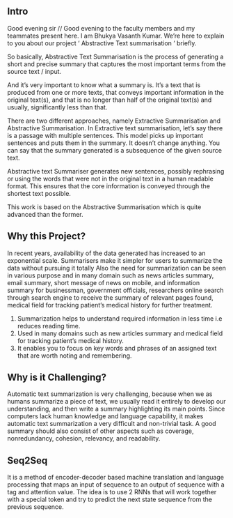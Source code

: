 ## Intro

Good evening sir //
Good evening to the faculty members and my teammates present here. 
I am Bhukya Vasanth Kumar. 
We’re here to explain to you about our project ‘ Abstractive Text summarisation ‘ briefly. 

So basically, Abstractive Text Summarisation is the process of generating a short and precise summary that captures the most important terms from the source text / input. 

And it’s very important to know what a summary is. It’s a text that is produced from one or more texts, that conveys important information in the original text(s), and that is no longer than half of the original text(s) and usually, significantly less than that.

There are two different approaches, namely Extractive Summarisation and Abstractive Summarisation. In Extractive text summarisation, let’s say there is a passage with multiple sentences. This model picks up important sentences and puts them in the summary. It doesn’t change anything. You can say that the summary generated is a subsequence of the given source text.  

Abstractive text Summariser generates new sentences, possibly rephrasing or using the words that were not in the original text in a human readable format. This ensures that the core information is conveyed through the shortest text possible. 

This work is based on the Abstractive Summarisation which is quite advanced than the former. 


## Why this Project?

In recent years, availability of the data generated has increased to an exponential scale. Summarisers make it simpler for users to summarize the data without pursuing it totally
Also the need for summarization can be seen in various purpose and in many domain such as news articles summary, email summary, short message of news on mobile, and information summary for businessman, government officials, researchers online search through search engine to receive the summary of relevant pages found, medical field for tracking patient’s medical history for further treatment. 

1. Summarization helps to understand required information in less time i.e reduces reading time.
2. Used in many domains such as new articles summary and medical field for tracking patient’s medical history.
3. It enables you to focus on key words and phrases of an assigned text that are worth noting and remembering. 

## Why is it Challenging?
 
Automatic text summarization is very challenging, because when we as humans summarize a piece of text, we usually read it entirely to develop our understanding, and then write a summary highlighting its main points. Since computers lack human knowledge and language capability, it makes automatic text summarization a very difficult and non-trivial task.
A good summary should also consist of other aspects such as coverage, nonredundancy, cohesion, relevancy, and readability.


## Seq2Seq 
It is a method of encoder-decoder based machine translation and language processing that maps an input of sequence to an output of sequence with a tag and attention value. The idea is to use 2 RNNs that will work together with a special token and try to predict the next state sequence from the previous sequence.

